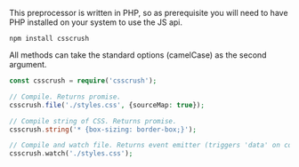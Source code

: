 <!--{

"title": "JavaScript"

}-->

This preprocessor is written in PHP, so as prerequisite you will need to have PHP installed on your system to use the JS api.

```shell
npm install csscrush
```

All methods can take the standard options (camelCase) as the second argument.

```php
const csscrush = require('csscrush');

// Compile. Returns promise.
csscrush.file('./styles.css', {sourceMap: true});

// Compile string of CSS. Returns promise.
csscrush.string('* {box-sizing: border-box;}');

// Compile and watch file. Returns event emitter (triggers 'data' on compile).
csscrush.watch('./styles.css');
```
